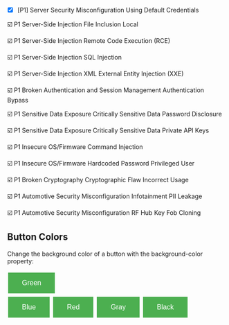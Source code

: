 * [X] [P1] 	Server Security Misconfiguration	Using Default Credentials	

:ballot_box_with_check: P1	Server-Side Injection	File Inclusion	Local

:ballot_box_with_check: P1	Server-Side Injection	 Remote Code Execution (RCE)	

:ballot_box_with_check: P1	Server-Side Injection	 SQL Injection	

:ballot_box_with_check: P1	Server-Side Injection   	XML External Entity Injection (XXE)	

:ballot_box_with_check: P1	Broken Authentication and Session Management	Authentication Bypass	

:ballot_box_with_check: P1	Sensitive Data Exposure	Critically Sensitive Data	Password Disclosure

:ballot_box_with_check: P1	Sensitive Data Exposure	Critically Sensitive Data	Private API Keys

:ballot_box_with_check: P1	Insecure OS/Firmware	Command Injection	

:ballot_box_with_check: P1	Insecure OS/Firmware	Hardcoded Password	Privileged User

:ballot_box_with_check: P1	Broken Cryptography	Cryptographic Flaw	Incorrect Usage

:ballot_box_with_check: P1	Automotive Security Misconfiguration	Infotainment	PII Leakage

:ballot_box_with_check: P1	Automotive Security Misconfiguration	RF Hub	Key Fob Cloning


<!DOCTYPE html>
<html>
<head>
<style>
.button {
  background-color: #4CAF50; /* Green */
  border: none;
  color: white;
  padding: 15px 32px;
  text-align: center;
  text-decoration: none;
  display: inline-block;
  font-size: 16px;
  margin: 4px 2px;
  cursor: pointer;
}

.button2 {background-color: #008CBA;} /* Blue */
.button3 {background-color: #f44336;} /* Red */ 
.button4 {background-color: #e7e7e7; color: black;} /* Gray */ 
.button5 {background-color: #555555;} /* Black */
</style>
</head>
<body>

<h2>Button Colors</h2>
<p>Change the background color of a button with the background-color property:</p>

<button class="button">Green</button><br>
<button class="button button2">Blue</button>
<button class="button button3">Red</button>
<button class="button button4">Gray</button>
<button class="button button5">Black</button>

</body>
</html>
